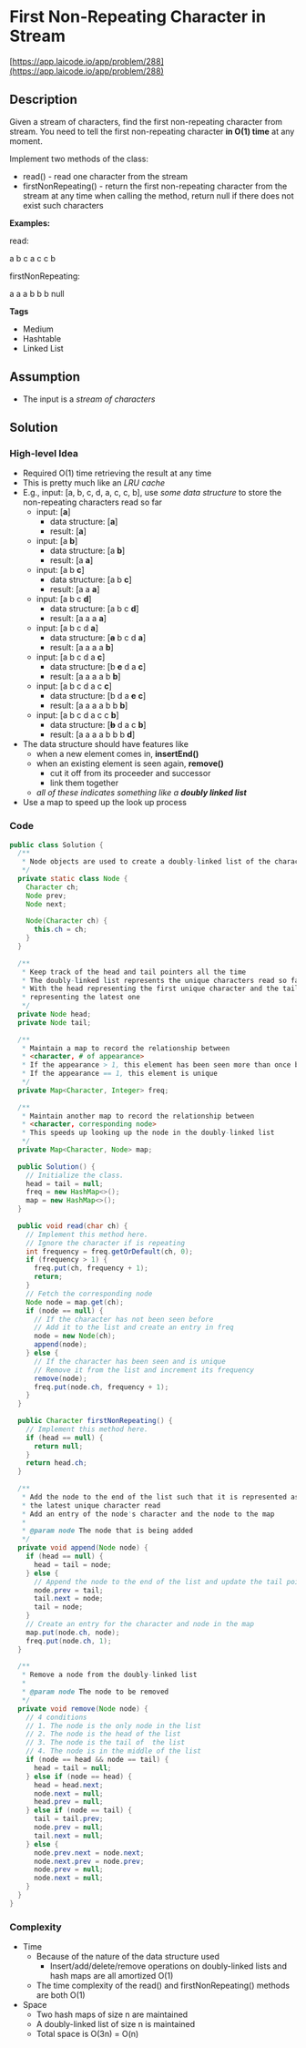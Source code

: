 # First Non-Repeating Character in Stream

[https://app.laicode.io/app/problem/288](https://app.laicode.io/app/problem/288)

## Description

Given a stream of characters, find the first non-repeating character from stream. You need to tell the first non-repeating character **in O(1) time** at any moment.

Implement two methods of the class:

- read() - read one character from the stream
- firstNonRepeating() - return the first non-repeating character from the stream at any time when calling the method, return null if there does not exist such characters

**Examples:**

read:

a   b   c   a   c   c    b

firstNonRepeating:

a   a   a   b   b   b   null

**Tags**

- Medium
- Hashtable
- Linked List

## Assumption

- The input is a *stream of characters*

## Solution

### High-level Idea

- Required O(1) time retrieving the result at any time
- This is pretty much like an *LRU cache*
- E.g., input: \[a, b, c, d, a, c, c, b], use *some data structure* to store the non-repeating characters read so far
  - input: \[**a**]
    - data structure: \[**a**]
    - result: \[**a**]
  - input: \[a **b**]
    - data structure: \[a **b**]
    - result: \[a **a**]
  - input: \[a b **c**]
    - data structure: \[a b **c**]
    - result: \[a a **a**]
  - input: \[a b c **d**]
    - data structure: \[a b c **d**]
    - result: \[a a a **a**]
  - input: \[a b c d **a**]
    - data structure: \[~~**a**~~ b c d **a**]
    - result: \[a a a a **b**]
  - input: \[a b c d a **c**]
    - data structure: \[b **~~c~~** d a **c**]
    - result: \[a a a a b **b**]
  - input: \[a b c d a c **c**]
    - data structure: \[b d a **~~c~~** **c**]
    - result: \[a a a a b b **b**]
  - input: \[a b c d a c c **b**]
    - data structure: \[**~~b~~** d a c **b**]
    - result: \[a a a a b b b **d**]
- The data structure should have features like
  - when a new element comes in, **insertEnd()**
  - when an existing element is seen again, **remove()**
    - cut it off from its proceeder and successor
    - link them together
  - *all of these indicates something like a **doubly linked list***
- Use a map to speed up the look up process

### Code

```java
public class Solution {
  /**
   * Node objects are used to create a doubly-linked list of the characters
   */
  private static class Node {
    Character ch;
    Node prev;
    Node next;
    
    Node(Character ch) {
      this.ch = ch;
    }
  }
  
  /**
   * Keep track of the head and tail pointers all the time
   * The doubly-linked list represents the unique characters read so far
   * With the head representing the first unique character and the tail
   * representing the latest one
   */
  private Node head;
  private Node tail;
  
  /**
   * Maintain a map to record the relationship between
   * <character, # of appearance>
   * If the appearance > 1, this element has been seen more than once before
   * If the appearance == 1, this element is unique
   */
  private Map<Character, Integer> freq;
  
  /**
   * Maintain another map to record the relationship between
   * <character, corresponding node>
   * This speeds up looking up the node in the doubly-linked list
   */
  private Map<Character, Node> map;
  
  public Solution() {
    // Initialize the class.
    head = tail = null;
    freq = new HashMap<>();
    map = new HashMap<>();
  }
  
  public void read(char ch) {
    // Implement this method here.
    // Ignore the character if is repeating
    int frequency = freq.getOrDefault(ch, 0);
    if (frequency > 1) {
      freq.put(ch, frequency + 1);
      return;
    }
    // Fetch the corresponding node
    Node node = map.get(ch);
    if (node == null) {
      // If the character has not been seen before
      // Add it to the list and create an entry in freq
      node = new Node(ch);
      append(node);
    } else {
      // If the character has been seen and is unique
      // Remove it from the list and increment its frequency
      remove(node);
      freq.put(node.ch, frequency + 1);
    }
  }
  
  public Character firstNonRepeating() {
    // Implement this method here.
    if (head == null) {
      return null;
    }
    return head.ch;
  }
  
  /**
   * Add the node to the end of the list such that it is represented as
   * the latest unique character read
   * Add an entry of the node's character and the node to the map
   *
   * @param node The node that is being added
   */
  private void append(Node node) {
    if (head == null) {
      head = tail = node;
    } else {
      // Append the node to the end of the list and update the tail pointer
      node.prev = tail;
      tail.next = node;
      tail = node;
    }
    // Create an entry for the character and node in the map
    map.put(node.ch, node);
    freq.put(node.ch, 1);
  }
  
  /**
   * Remove a node from the doubly-linked list
   *
   * @param node The node to be removed
   */
  private void remove(Node node) {
    // 4 conditions
    // 1. The node is the only node in the list
    // 2. The node is the head of the list
    // 3. The node is the tail of  the list
    // 4. The node is in the middle of the list
    if (node == head && node == tail) {
      head = tail = null;
    } else if (node == head) {
      head = head.next;
      node.next = null;
      head.prev = null;
    } else if (node == tail) {
      tail = tail.prev;
      node.prev = null;
      tail.next = null;
    } else {
      node.prev.next = node.next;
      node.next.prev = node.prev;
      node.prev = null;
      node.next = null;
    }
  }
}
```

### Complexity

- Time
  - Because of the nature of the data structure used
    - Insert/add/delete/remove operations on doubly-linked lists and hash maps are all amortized O(1)
  - The time complexity of the read() and firstNonRepeating() methods are both O(1)
- Space
  - Two hash maps of size n are maintained
  - A doubly-linked list of size n is maintained
  - Total space is O(3n) = O(n)
  